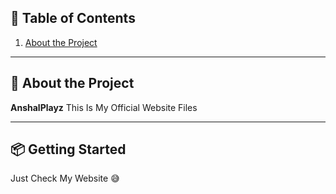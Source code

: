 
## 🎉 **Table of Contents**

1. [About the Project](#about-the-project)
---

## 🚀 **About the Project**

**AnshalPlayz** 
This Is My Official Website Files

---

## 📦 **Getting Started**

Just Check My Website 😅
